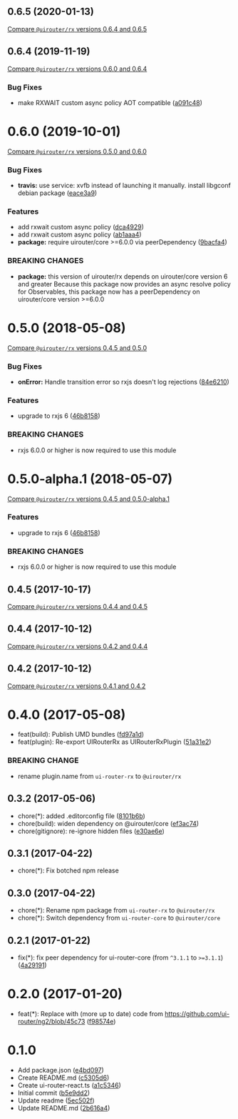 ## 0.6.5 (2020-01-13)
[Compare `@uirouter/rx` versions 0.6.4 and 0.6.5](https://github.com/ui-router/rx/compare/0.6.4...0.6.5)



## 0.6.4 (2019-11-19)
[Compare `@uirouter/rx` versions 0.6.0 and 0.6.4](https://github.com/ui-router/rx/compare/0.6.0...0.6.4)

### Bug Fixes

* make RXWAIT custom async policy AOT compatible ([a091c48](https://github.com/ui-router/rx/commit/a091c48))




# 0.6.0 (2019-10-01)
[Compare `@uirouter/rx` versions 0.5.0 and 0.6.0](https://github.com/ui-router/rx/compare/0.5.0...0.6.0)

### Bug Fixes

* **travis:** use service: xvfb instead of launching it manually.  install libgconf debian package ([eace3a9](https://github.com/ui-router/rx/commit/eace3a9))


### Features

* add rxwait custom async policy ([dca4929](https://github.com/ui-router/rx/commit/dca4929))
* add rxwait custom async policy ([ab1aaa4](https://github.com/ui-router/rx/commit/ab1aaa4))
* **package:** require uirouter/core >=6.0.0 via peerDependency ([9bacfa4](https://github.com/ui-router/rx/commit/9bacfa4))


### BREAKING CHANGES

* **package:** this version of uirouter/rx depends on uirouter/core version 6 and greater
Because this package now provides an async resolve policy for Observables, this package now has a peerDependency on uirouter/core version >=6.0.0




# 0.5.0 (2018-05-08)
[Compare `@uirouter/rx` versions 0.4.5 and 0.5.0](https://github.com/ui-router/rx/compare/0.4.5...0.5.0)

### Bug Fixes

* **onError:** Handle transition error so rxjs doesn't log rejections ([84e6210](https://github.com/ui-router/rx/commit/84e6210))


### Features

* upgrade to rxjs 6 ([46b8158](https://github.com/ui-router/rx/commit/46b8158))


### BREAKING CHANGES

* rxjs 6.0.0 or higher is now required to use this module




# 0.5.0-alpha.1 (2018-05-07)
[Compare `@uirouter/rx` versions 0.4.5 and 0.5.0-alpha.1](https://github.com/ui-router/rx/compare/0.4.5...0.5.0-alpha.1)

### Features

* upgrade to rxjs 6 ([46b8158](https://github.com/ui-router/rx/commit/46b8158))


### BREAKING CHANGES

* rxjs 6.0.0 or higher is now required to use this module




## 0.4.5 (2017-10-17)
[Compare `@uirouter/rx` versions 0.4.4 and 0.4.5](https://github.com/ui-router/rx/compare/0.4.4...0.4.5)



## 0.4.4 (2017-10-12)
[Compare `@uirouter/rx` versions 0.4.2 and 0.4.4](https://github.com/ui-router/rx/compare/0.4.2...0.4.4)


## 0.4.2 (2017-10-12)
[Compare `@uirouter/rx` versions 0.4.1 and 0.4.2](https://github.com/ui-router/rx/compare/0.4.1...0.4.2)


<a name="0.4.0"></a>
# 0.4.0 (2017-05-08)

* feat(build): Publish UMD bundles ([fd97a1d](https://github.com/ui-router/rx/commit/fd97a1d))
* feat(plugin): Re-export UIRouterRx as UIRouterRxPlugin ([51a31e2](https://github.com/ui-router/rx/commit/51a31e2))


### BREAKING CHANGE

* rename plugin.name from `ui-router-rx` to `@uirouter/rx`


<a name="0.3.2"></a>
## 0.3.2 (2017-05-06)

* chore(*): added .editorconfig file ([8101b6b](https://github.com/ui-router/rx/commit/8101b6b))
* chore(build): widen dependency on @uirouter/core ([ef3ac74](https://github.com/ui-router/rx/commit/ef3ac74))
* chore(gitignore): re-ignore hidden files ([e30ae6e](https://github.com/ui-router/rx/commit/e30ae6e))



<a name="0.3.1"></a>
## 0.3.1 (2017-04-22)

* chore(*): Fix botched npm release

<a name="0.3.0"></a>
## 0.3.0 (2017-04-22)

* chore(*): Rename npm package from `ui-router-rx` to `@uirouter/rx`
* chore(*): Switch dependency from `ui-router-core` to `@uirouter/core`

<a name="0.2.1"></a>
## 0.2.1 (2017-01-22)

* fix(*): fix peer dependency for ui-router-core (from `^3.1.1` to `>=3.1.1`) ([4a29191](https://github.com/ui-router/rx/commit/4a29191))



<a name="0.2.0"></a>
# 0.2.0 (2017-01-20)

* feat(*): Replace with (more up to date) code from https://github.com/ui-router/ng2/blob/45c73 ([f98574e](https://github.com/ui-router/rx/commit/f98574e))


<a name="0.1.0"></a>
# 0.1.0 

* Add package.json ([e4bd097](https://github.com/ui-router/rx/commit/e4bd097))
* Create README.md ([c5305d6](https://github.com/ui-router/rx/commit/c5305d6))
* Create ui-router-react.ts ([a1c5346](https://github.com/ui-router/rx/commit/a1c5346))
* Initial commit ([b5e9dd2](https://github.com/ui-router/rx/commit/b5e9dd2))
* Update readme ([5ec502f](https://github.com/ui-router/rx/commit/5ec502f))
* Update README.md ([2b616a4](https://github.com/ui-router/rx/commit/2b616a4))


